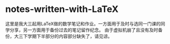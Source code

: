 # notes-written-with-LaTeX
这里是我大三起用LaTeX做的数学笔记和作业。一方面用于及时与选同一门课的同学分享，另一方面用于备份过去的笔记留作纪念。
由于虚拟机崩了且没有及时备份，大三下学期下半部分的内容部分缺失了，请见谅。
